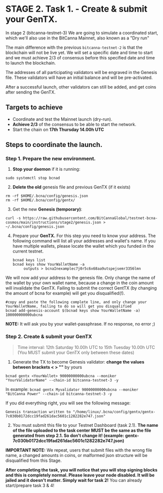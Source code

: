 # STAGE 2. Task 1. - Create & submit your GenTX.

In stage 2 (bitcanna-testnet-3) We are going to simulate a coordinated start, which we'll also use in the BitCanna Mainnet, also known as a "Dry run"

The main difference with the previous `bitcanna-testnet-2` is that the blockchain will not be live yet. We will set a specific date and time to start and we must achieve 2/3 of consensus before this specified date and time to launch the blockchain.

The addresses of all participating validators will be engraved in the Genesis file. These validators will have an initial balance and will be pre-activated.

After a successful launch, other validators can still be added, and get coins after sending the GenTX. 

## Targets to achieve

* Coordinate and test the Mainnet launch (dry-run).
* **Achieve 2/3** of the consensus to be able to start the network.
* Start the chain on **17th Thursday 14.00h UTC**

## Steps to coordinate the launch.


### Step 1. Prepare the new environment.

1. **Stop your daemon** if it is running:
```
sudo systemctl stop bcnad
```
2. **Delete the old** genesis file and previous GenTX (if it exists)
```
rm -rf $HOME/.bcna/config/genesis.json
rm -rf $HOME/.bcna/config/gentx/ 
```
3. Get the new **Genesis (temporary)**:

```
curl -s https://raw.githubusercontent.com/BitCannaGlobal/testnet-bcna-cosmos/main/instructions/stage2/genesis.json > ~/.bcna/config/genesis.json
```

4. Prepare your **GenTX.**
For this step you need to know your address. The following command will list all your addresses and wallet's name. If you have multiple wallets, please locate the wallet which you funded in the current testnet.
    ```
    bcnad keys list 
    bcnad keys show YourWalletName -a
         outputs > bcnaInexamplec7j0r5c6x68aa9utspejsemr3356lmn
    ```
We will now add your address to the genesis file. Only change the name of the wallet by your own wallet name, because a change in the coin amount will invalidate the GenTX. Failing to submit the correct GentTX (by changing the amount of bcna for example) will get you disqualified(!).
```
#copy and paste the following complete line, and only change your YourWalletName, failing to do so will get you disqualified
bcnad add-genesis-account $(bcnad keys show YourWalletName -a) 100000000000ubcna
```

**NOTE:** It will ask you by your wallet-passphrase. If no response, no error ;)
### Step 2. Create & submit your GenTX

> Time interval: 12th Saturday 10.00h UTC to 15th Tuesday 10.00h UTC 
(You MUST submit your GenTX only between these dates)

1. Generate the TX to become Genesis validator: **change the values between brackets < > ""** by yours
```
bcnad gentx <YourWallet> 90000000000ubcna --moniker "YourValidatorName" --chain-id bitcanna-testnet-3 -y
```
In example: 
`bcnad gentx Myvalidator 90000000000ubcna --moniker "BitCanna Power" --chain-id bitcanna-testnet-3 -y`

If you did everything right, you will see the following message:

```
Genesis transaction written to "/home/linux/.bcna/config/gentx/gentx-7c030b0172dcc19fad261dac5601c1282282e747.json"
```

2. You must submit this file to your Testnet Dashboard (task 2.1).
**The name of the file uploaded to the task center MUST be the same as the file generated from step 2.1. So don't change it! (example: gentx-7c030b0172dcc19fad261dac5601c1282282e747.json)**

**IMPORTANT NOTE:** We repeat, users that submit files with the wrong file name, a changed amounts in coins, or malformed json structure will be disqualified from this Stage.

**After completing the task, you will notice that you will stop signing blocks and this is completely normal. Please leave your node disabled. It will be jailed and it doesn't matter. Simply wait for task 2!** You can already start/prepare task 3 & 4!
